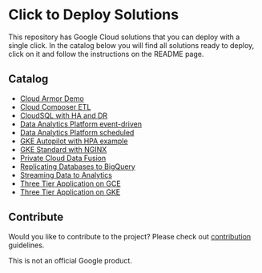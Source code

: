 # Click to Deploy Solutions

This repository has Google Cloud solutions that you can deploy with a single click.
In the catalog below you will find all solutions ready to deploy, click on it and follow the instructions on the README page.

## Catalog

- [Cloud Armor Demo](./cloud-armor-demo/)
- [Cloud Composer ETL](./cloud-composer-etl/)
- [CloudSQL with HA and DR](./cloudsql-ha-dr/)
- [Data Analytics Platform event-driven](./data-analytics-platform-event-driven)
- [Data Analytics Platform scheduled](./data-analytics-platform-scheduled)
- [GKE Autopilot with HPA example](./gke-autopilot-hpa/)
- [GKE Standard with NGINX](./gke-standard-nginx/)
- [Private Cloud Data Fusion](./private-cloud-data-fusion/)
- [Replicating Databases to BigQuery](./replicating-databases-bigquery/)
- [Streaming Data to Analytics](./streaming-data-to-analytics/)
- [Three Tier Application on GCE](./three-tier-app-gce/)
- [Three Tier Application on GKE](./three-tier-gke/)

## Contribute

Would you like to contribute to the project? Please check out [contribution](docs/contributing.md) guidelines.


This is not an official Google product.
